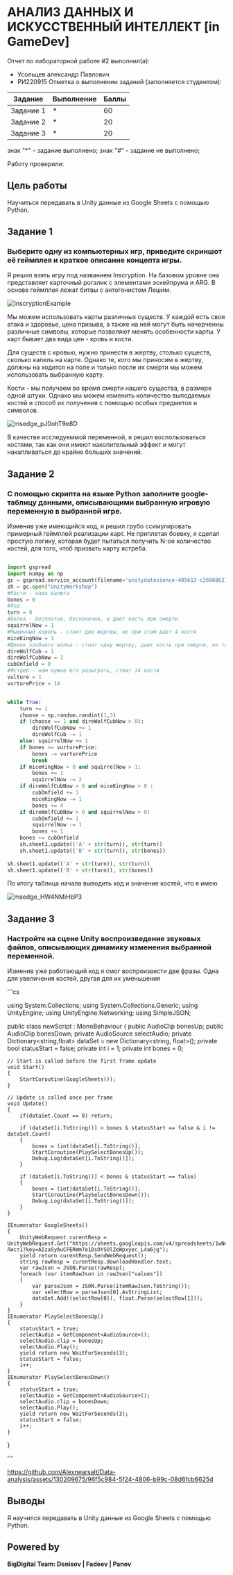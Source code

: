 # АНАЛИЗ ДАННЫХ И ИСКУССТВЕННЫЙ ИНТЕЛЛЕКТ [in GameDev]
Отчет по лабораторной работе #2 выполнил(а):
- Усольцев александр Павлович
- РИ220915
Отметка о выполнении заданий (заполняется студентом):

| Задание | Выполнение | Баллы |
| ------ | ------ | ------ |
| Задание 1 | * | 60 |
| Задание 2 | * | 20 |
| Задание 3 | * | 20 |

знак "*" - задание выполнено; знак "#" - задание не выполнено;

Работу проверили:


## Цель работы
Научиться передавать в Unity данные из Google Sheets с помощью Python.

## Задание 1
### Выберите одну из компьютерных игр, приведите скриншот её геймплея и краткое описание концепта игры.

Я решил взять игру под названием Inscryption. На базовом уровне она представляет карточный рогалик с элементами эскейпрума и ARG. В основе геймплея лежат битвы с антогонистом Лешим.

![InscryptionExample](https://github.com/Alexnearsalt/Data-analysis/assets/130209675/a2b2b35e-d3b3-4a98-9f2e-eddba45c49ad)

Мы можем использовать карты различных существ. У каждой есть своя атака и здоровье, цена призыва, а также на ней могут быть начерченны различные символы, которые позволяют менять особенности карты.
У карт бывает два вида цен - кровь и кости.

Для существ с кровью, нужно принести в жертву, столько существ, сколько капель на карте. Однако те, кого мы приносим в жертву, 
должны на ходится на поле и только после их смерти мы можем использовать выбранную карту. 

Кости - мы получаем во время смерти нашего существа, в размере одной штуки. Однако мы можем изменить количество выподаемых костей и способ их получения с помощью особых 
предметов и символов.

![msedge_pJ0ohT9e8D](https://github.com/Alexnearsalt/Data-analysis/assets/130209675/97c31f55-8996-40c8-9d4e-3c95fbe0b14e)

В качестве исследуеммой переменной, я решил воспользоваться костями, так как они имеют накопительный эффект и могут накапливаться до крайне больших значений.

## Задание 2
### С помощью скрипта на языке Python заполните google-таблицу данными, описывающими выбранную игровую переменную в выбранной игре.

Изменив уже имеющийся код, я решил грубо ссимулировать примерный геймплей реализации карт. Не приплетая боевку, я сделал простую логику, которая будет пытаться получить 
N-ое количество костей, для того, чтоб призвать карту ястреба. 

```py

import gspread
import numpy as np
gc = gspread.service_account(filename='unitydatasience-405613-c26988627207.json')
sh = gc.open("UnityWorkshop")
#Кости - наша валюта
bones = 0
#Ход
turn = 0
#Белка - бесплатна, бесконечна, и дает кость при смерти
squirrelNow = 1
#Мышинный король - стоит две жертвы, но при этом дает 4 кости
miceKingNow = 1
#Щенок злобного волка - стоит одну жертву, дают кость при смерти, но также дает кость под коней хода
direWolfCub = 1
direWolfCubNow = 1
cubOnfield = 0
#Ястреб - нам нужно его разыграть, стоит 14 кости
vulture = 1
vurturePrice = 14


while True:
    turn += 1
    choose = np.random.randint(1,3)
    if (choose == 1 and direWolfCubNow > 0):
        direWolfCubNow += 1
        direWolfCub -= 1
    else: squirrelNow += 1    
    if bones >= vurturePrice: 
        bones -= vurturePrice
        break
    if miceKingNow > 0 and squirrelNow > 1:
        bones += 1
        squirrelNow -= 2
    if direWolfCubNow > 0 and miceKingNow > 0 :
        cubOnfield += 1
        miceKingNow -= 1
        bones += 4
    if direWolfCubNow > 0 and squirrelNow > 0:
        cubOnfield += 1
        squirrelNow -= 1
        bones += 1
    bones += cubOnfield
    sh.sheet1.update(('A' + str(turn)), str(turn))
    sh.sheet1.update(('B' + str(turn)), str(bones))
    
sh.sheet1.update(('A' + str(turn)), str(turn))
sh.sheet1.update(('B' + str(turn)), str(bones))   

```

По итогу таблица начала выводить ход и значение костей, что я имею

![msedge_HW4NMiHbP3](https://github.com/Alexnearsalt/Data-analysis/assets/130209675/10ae9436-2484-4af3-9a87-b32b759541e6)

## Задание 3
### Настройте на сцене Unity воспроизведение звуковых файлов, описывающих динамику изменения выбранной переменной.

Изменив уже работающий код я смог воспроизвести две фразы. Одна для увеличения костей, другая для их уменьшения

'''cs

using System.Collections;
using System.Collections.Generic;
using UnityEngine;
using UnityEngine.Networking;
using SimpleJSON;

public class newScript : MonoBehaviour
{
    public AudioClip bonesUp;
    public AudioClip bonesDown;
    private AudioSource selectAudio;
    private Dictionary<string,float> dataSet = new Dictionary<string, float>();
    private bool statusStart = false;
    private int i = 1;
    private int bones = 0;

    // Start is called before the first frame update
    void Start()
    {
        StartCoroutine(GoogleSheets());
    }

    // Update is called once per frame
    void Update()
    {
        if(dataSet.Count == 0) return;
        
        if (dataSet[i.ToString()] > bones & statusStart == false & i != dataSet.Count)
        {
            bones = (int)dataSet[i.ToString()];
            StartCoroutine(PlaySelectBonesUp());
            Debug.Log(dataSet[i.ToString()]);
        }

        if (dataSet[i.ToString()] < bones & statusStart == false)
        {
            bones = (int)dataSet[i.ToString()];
            StartCoroutine(PlaySelectBonesDown());
            Debug.Log(dataSet[i.ToString()]);
        }
    }

    IEnumerator GoogleSheets()
    {
        UnityWebRequest curentResp = UnityWebRequest.Get("https://sheets.googleapis.com/v4/spreadsheets/1wN4uSZ4Gt_eIIh9Bi7dl2VeMH3q292mtVK9tTXBjbYQ/values/Лист1?key=AIzaSyAuCFERWm7e1DsOYSOlZeWpxyec_L4a6jg");
        yield return curentResp.SendWebRequest();
        string rawResp = curentResp.downloadHandler.text;
        var rawJson = JSON.Parse(rawResp);
        foreach (var itemRawJson in rawJson["values"])
        {
            var parseJson = JSON.Parse(itemRawJson.ToString());
            var selectRow = parseJson[0].AsStringList;
            dataSet.Add((selectRow[0]), float.Parse(selectRow[1]));
        }
    }
    IEnumerator PlaySelectBonesUp()
    {
        statusStart = true;
        selectAudio = GetComponent<AudioSource>();
        selectAudio.clip = bonesUp;
        selectAudio.Play();
        yield return new WaitForSeconds(3);
        statusStart = false;
        i++;
    }
    IEnumerator PlaySelectBonesDown()
    {
        statusStart = true;
        selectAudio = GetComponent<AudioSource>();
        selectAudio.clip = bonesDown;
        selectAudio.Play();
        yield return new WaitForSeconds(3);
        statusStart = false;
        i++;
    }
}

'''

https://github.com/Alexnearsalt/Data-analysis/assets/130209675/96f5c984-5f24-4806-b99c-08d6fcb6625d

## Выводы

Я научился передавать в Unity данные из Google Sheets с помощью Python.

## Powered by

**BigDigital Team: Denisov | Fadeev | Panov**
